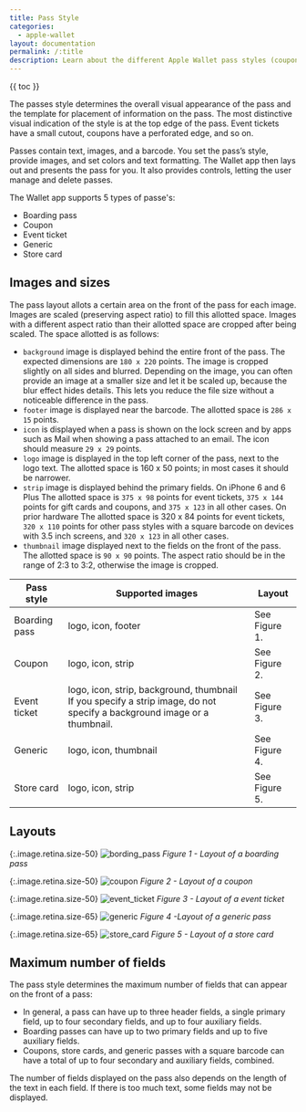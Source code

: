 ```yaml
---
title: Pass Style
categories:
  - apple-wallet
layout: documentation
permalink: /:title
description: Learn about the different Apple Wallet pass styles (coupon, boarding passes) and their key differences
---
```


{{ toc }}

The passes style determines the overall visual appearance of the pass and the template for placement of information on the pass. The most distinctive visual indication of the style is at the top edge of the pass. Event tickets have a small cutout, coupons have a perforated edge, and so on.

Passes contain text, images, and a barcode. You set the pass’s style, provide images, and set colors and text formatting. The Wallet app then lays out and presents the pass for you. It also provides controls, letting the user manage and delete passes.


The Wallet app supports 5 types of passe's:

  - Boarding pass
  - Coupon
  - Event ticket
  - Generic
  - Store card

## Images and sizes

The pass layout allots a certain area on the front of the pass for each image. Images are scaled (preserving aspect ratio) to fill this allotted space. Images with a different aspect ratio than their allotted space are cropped after being scaled. The space allotted is as follows:

- `background` image is displayed behind the entire front of the pass. The expected dimensions are `180 x 220` points. The image is cropped slightly on all sides and blurred. Depending on the image, you can often provide an image at a smaller size and let it be scaled up, because the blur effect hides details. This lets you reduce the file size without a noticeable difference in the pass.
- `footer` image is displayed near the barcode. The allotted space is `286 x 15` points.
- `icon` is displayed when a pass is shown on the lock screen and by apps such as Mail when showing a pass attached to an email. The icon should measure `29 x 29` points.
- `logo` image is displayed in the top left corner of the pass, next to the logo text. The allotted space is 160 x 50 points; in most cases it should be narrower.
- `strip` image is displayed behind the primary fields.
  On iPhone 6 and 6 Plus The allotted space is `375 x 98` points for event tickets, `375 x 144` points for gift cards and coupons, and `375 x 123` in all other cases.
  On prior hardware The allotted space is 320 x 84 points for event tickets, `320 x 110` points for other pass styles with a square barcode on devices with 3.5 inch screens, and `320 x 123` in all other cases.
- `thumbnail` image displayed next to the fields on the front of the pass. The allotted space is `90 x 90` points. The aspect ratio should be in the range of 2:3 to 3:2, otherwise the image is cropped.



| Pass style | Supported images         | Layout |
|------------|--------------------------|--------|
| Boarding pass | logo, icon, footer      | See Figure 1. |
| Coupon        | logo, icon, strip       | See Figure 2. |
| Event ticket  | logo, icon, strip, background, thumbnail If you specify a strip image, do not specify a background image or a thumbnail. | See Figure 3. |
| Generic | logo, icon, thumbnail | See Figure 4. |
| Store card | logo, icon, strip | See Figure 5. |


## Layouts

{:.image.retina.size-50}
![bording_pass](/assets/images/boarding_pass_2x.png)
*Figure 1 - Layout of a boarding pass*


{:.image.retina.size-50}
![coupon](/assets/images/coupon_2x.png)
*Figure 2 - Layout of a coupon*


{:.image.retina.size-50}
![event_ticket](/assets/images/event_ticket_2x.png)
*Figure 3 - Layout of a event ticket*


{:.image.retina.size-65}
![generic](/assets/images/generic_2x.png)
*Figure 4 -Layout of a generic pass*


{:.image.retina.size-65}
![store_card](/assets/images/store_card_2x.png)
*Figure 5 - Layout of a store card*


## Maximum number of fields

The pass style determines the maximum number of fields that can appear on the front of a pass:

- In general, a pass can have up to three header fields, a single primary field, up to four secondary fields, and up to four auxiliary fields.
- Boarding passes can have up to two primary fields and up to five auxiliary fields.
- Coupons, store cards, and generic passes with a square barcode can have a total of up to four secondary and auxiliary fields, combined.

The number of fields displayed on the pass also depends on the length of the text in each field. If there is too much text, some fields may not be displayed.
